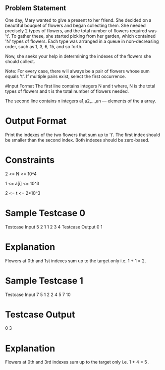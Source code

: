 ## Problem Statement
One day, Mary wanted to give a present to her friend. She decided on a beautiful bouquet of flowers and began collecting them. She needed precisely 2 types of flowers, and the total number of flowers required was 't'. To gather these, she started picking from her garden, which contained 'N' types of flowers. Each type was arranged in a queue in non-decreasing order, such as 1, 3, 6, 15, and so forth.

Now, she seeks your help in determining the indexes of the flowers she should collect.

Note: For every case, there will always be a pair of flowers whose sum equals 't'. If multiple pairs exist, select the first occurrence.

#Input Format
The first line contains integers N and t where, N is the total types of flowers and t is the total number of flowers needed.

The second line contains n integers a1,a2,…,an — elements of the a array.

# Output Format
Print the indexes of the two flowers that sum up to 't'. The first index should be smaller than the second index. Both indexes should be zero-based.

# Constraints
2 <= N <= 10^4

1 <= a[i] <= 10^3

2 <= t <= 2*10^3

# Sample Testcase 0
Testcase Input
5 2
1 1 2 3 4
Testcase Output
0 1
# Explanation
Flowers at 0th and 1st indexes sum up to the target only i.e. 1 + 1 = 2.

# Sample Testcase 1
Testcase Input
7 5
1 2 2 4 5 7 10
# Testcase Output
0 3
# Explanation
Flowers at 0th and 3rd indexes sum up to the target only i.e. 1 + 4 = 5 .
